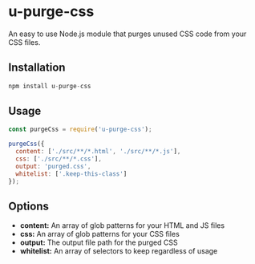 # u-purge-css

An easy to use Node.js module that purges unused CSS code from your CSS files.

## Installation

```javascript
npm install u-purge-css
```

## Usage

```javascript
const purgeCss = require('u-purge-css');

purgeCss({
  content: ['./src/**/*.html', './src/**/*.js'],
  css: ['./src/**/*.css'],
  output: 'purged.css',
  whitelist: ['.keep-this-class']
});
```

## Options

- **content:** An array of glob patterns for your HTML and JS files
- **css:** An array of glob patterns for your CSS files
- **output:** The output file path for the purged CSS
- **whitelist:** An array of selectors to keep regardless of usage
